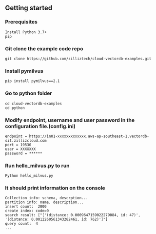 ## Getting started

### Prerequisites
    Install Python 3.7+
    pip


### Git clone the example code repo
    git clone https://github.com/zilliztech/cloud-vectordb-examples.git

### Install pymilvus
    pip install pymilvus==2.1

### Go to python folder
    cd cloud-vectordb-examples
    cd python

### Modify endpoint, username and user password in the configuration file.(config.ini)
    endpoint = https://in01-xxxxxxxxxxxxx.aws-ap-southeast-1.vectordb-sit.zillizcloud.com
    port = 19530
    user = XXXXXXX
    password = ******

### Run hello_milvus.py to run
    Python hello_milvus.py

### It should print information on the console
    Collection info: schema, descrption... 
    partition info: name, description...
    insert count:  2000
    create index: code=0
    search result: ["['(distance: 0.0009647159022279084, id: 47)', '(distance: 0.0012260561343282461, id: 762)']"]
    query count:  4
    ...
    